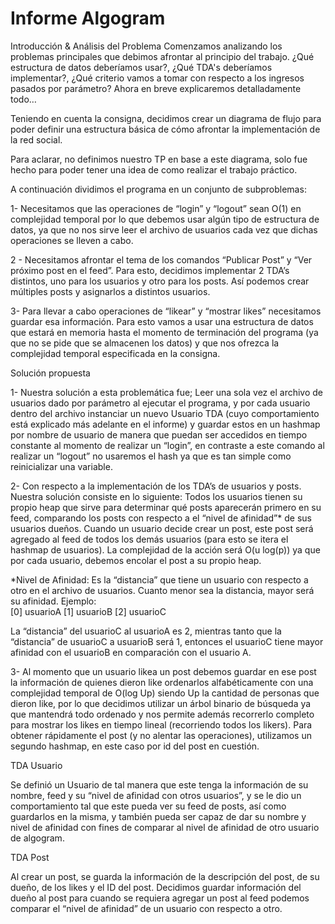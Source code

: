 #  Informe Algogram 



Introducción & Análisis del Problema
Comenzamos analizando los problemas principales que debimos afrontar al principio del trabajo. ¿Qué estructura de datos deberíamos usar?, ¿Qué TDA's deberíamos implementar?, ¿Qué criterio vamos a tomar con respecto a los ingresos pasados por parámetro? Ahora en breve explicaremos detalladamente todo…

Teniendo en cuenta la consigna, decidimos crear un diagrama de flujo para poder definir una estructura básica de cómo afrontar la implementación de la red social. 

Para aclarar, no definimos nuestro TP en base a este diagrama, solo fue hecho para poder tener una idea de como realizar el trabajo práctico.

A continuación dividimos el programa en un conjunto de subproblemas:

1- Necesitamos que las operaciones de “login” y “logout” sean O(1) en complejidad temporal por lo que debemos usar algún tipo de estructura de datos, ya que no nos sirve leer el archivo de usuarios cada vez que dichas operaciones se lleven a cabo.




2 - Necesitamos afrontar el tema de los comandos “Publicar Post” y “Ver próximo post en el feed”. Para esto, decidimos implementar 2 TDA’s distintos, uno para los usuarios y otro para los posts. Así podemos crear múltiples posts y asignarlos a distintos usuarios.

3- Para llevar a cabo operaciones de “likear” y “mostrar likes” necesitamos guardar esa información. Para esto vamos a usar una estructura de datos que estará en memoria hasta el momento de terminación del programa (ya que no se pide que se almacenen los datos) y que nos ofrezca la complejidad temporal especificada en la consigna.

Solución propuesta

1- Nuestra solución a esta problemática fue; Leer una sola vez el archivo de usuarios dado por parámetro al ejecutar el programa, y por cada usuario dentro del archivo instanciar un nuevo Usuario TDA (cuyo comportamiento está explicado más adelante en el informe) y guardar estos en un hashmap por nombre de usuario de manera que puedan ser accedidos en tiempo constante al momento de realizar un “login”, en contraste a este comando al realizar un “logout” no usaremos el hash ya que es tan simple como reinicializar una variable.

2- Con respecto a la implementación de los TDA’s de usuarios y posts. Nuestra solución consiste en lo siguiente:
Todos los usuarios tienen su propio heap que sirve para determinar qué posts aparecerán primero en su feed, comparando los posts con respecto a el “nivel de afinidad”*  de sus usuarios dueños. Cuando un usuario decide crear un post, este post será agregado al feed de todos los demás usuarios (para esto se itera el hashmap de usuarios).
La complejidad de la acción será O(u log(p)) ya que por cada usuario, debemos encolar el post a su propio heap.

*Nivel de Afinidad: 
Es la “distancia” que tiene un usuario con respecto a otro en el archivo de usuarios.
Cuanto menor sea la distancia, mayor será su afinidad.
Ejemplo:	 
[0] usuarioA 
[1] usuarioB 
[2] usuarioC 

La “distancia” del usuarioC al usuarioA es 2, mientras tanto que la “distancia” de usuarioC a usuarioB será 1, entonces el usuarioC tiene mayor afinidad con el usuarioB en comparación con el usuario A.




3- Al momento que un usuario likea un post debemos guardar en ese post la información de quienes dieron like ordenarlos alfabéticamente con una complejidad temporal de O(log Up) siendo Up la cantidad de personas que dieron like, por lo que decidimos utilizar un árbol binario de búsqueda ya que mantendrá todo ordenado y nos permite además recorrerlo completo para mostrar los likes en tiempo lineal (recorriendo todos los likers). Para obtener rápidamente el post (y no alentar las operaciones), utilizamos un segundo hashmap, en este caso por id del post en cuestión.


TDA Usuario

Se definió un Usuario de tal manera que este tenga la información de su nombre, feed y su “nivel de afinidad con otros usuarios”, y se le dio un comportamiento tal que este pueda ver su feed de posts, así como guardarlos en la misma, y también pueda ser capaz de dar su nombre y nivel de afinidad con fines de comparar al nivel de afinidad de otro usuario de algogram.


TDA Post

Al crear un post, se guarda la información de la descripción del post, de su dueño, de los likes y el ID del post. Decidimos guardar información del dueño al post para cuando se requiera agregar un post al feed podemos comparar el “nivel de afinidad” de un usuario con respecto a otro.

